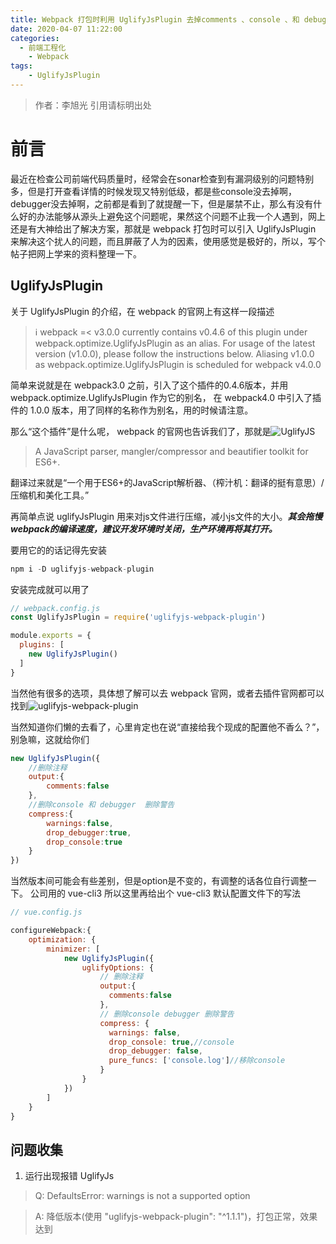 ```yaml
---
title: Webpack 打包时利用 UglifyJsPlugin 去掉comments 、console 、和 debugger
date: 2020-04-07 11:22:00
categories: 
  - 前端工程化
	- Webpack
tags: 
	- UglifyJsPlugin
---
```

> 作者：李旭光
> 引用请标明出处


# 前言

最近在检查公司前端代码质量时，经常会在sonar检查到有漏洞级别的问题特别多，但是打开查看详情的时候发现又特别低级，都是些console没去掉啊，debugger没去掉啊，之前都是看到了就提醒一下，但是屡禁不止，那么有没有什么好的办法能够从源头上避免这个问题呢，果然这个问题不止我一个人遇到，网上还是有大神给出了解决方案，那就是 webpack 打包时可以引入 UglifyJsPlugin 来解决这个扰人的问题，而且屏蔽了人为的因素，使用感觉是极好的，所以，写个帖子把网上学来的资料整理一下。
<!-- more -->

## UglifyJsPlugin
关于 UglifyJsPlugin 的介绍，在 webpack 的官网上有这样一段描述 
> ℹ️ webpack =< v3.0.0 currently contains v0.4.6 of this plugin under webpack.optimize.UglifyJsPlugin as an alias. For usage of the latest version (v1.0.0), please follow the instructions below. Aliasing v1.0.0 as webpack.optimize.UglifyJsPlugin is scheduled for webpack v4.0.0

简单来说就是在 webpack3.0 之前，引入了这个插件的0.4.6版本，并用 webpack.optimize.UglifyJsPlugin 作为它的别名， 在 webpack4.0 中引入了插件的 1.0.0 版本，用了同样的名称作为别名，用的时候请注意。

那么“这个插件”是什么呢， webpack 的官网也告诉我们了，那就是![UglifyJS](https://github.com/mishoo/UglifyJS2/tree/harmony)

> A JavaScript parser, mangler/compressor and beautifier toolkit for ES6+.

翻译过来就是“一个用于ES6+的JavaScript解析器、（榨汁机：翻译的挺有意思）/压缩机和美化工具。”

再简单点说 uglifyJsPlugin 用来对js文件进行压缩，减小js文件的大小。***其会拖慢webpack的编译速度，建议开发环境时关闭，生产环境再将其打开。***

要用它的的话记得先安装
``` js
npm i -D uglifyjs-webpack-plugin
```
安装完成就可以用了
``` js
// webpack.config.js
const UglifyJsPlugin = require('uglifyjs-webpack-plugin')

module.exports = {
  plugins: [
    new UglifyJsPlugin()
  ]
}
```

当然他有很多的选项，具体想了解可以去 webpack 官网，或者去插件官网都可以找到![uglifyjs-webpack-plugin](https://www.webpackjs.com/plugins/uglifyjs-webpack-plugin/)

当然知道你们懒的去看了，心里肯定也在说“直接给我个现成的配置他不香么？”，别急嘛，这就给你们
``` js
new UglifyJsPlugin({
    //删除注释
    output:{
        comments:false
    },
    //删除console 和 debugger  删除警告
    compress:{
        warnings:false,
        drop_debugger:true,
        drop_console:true
    }
})
```
当然版本间可能会有些差别，但是option是不变的，有调整的话各位自行调整一下。
公司用的 vue-cli3 所以这里再给出个 vue-cli3 默认配置文件下的写法

``` js
// vue.config.js

configureWebpack:{
    optimization: {
        minimizer: [
            new UglifyJsPlugin({
                uglifyOptions: {
                    // 删除注释
                    output:{
                      comments:false
                    },
                    // 删除console debugger 删除警告
                    compress: {
                      warnings: false,
                      drop_console: true,//console
                      drop_debugger: false,
                      pure_funcs: ['console.log']//移除console
                    }
                }
            })
        ]
    }
}
```

## 问题收集
1. 运行出现报错 UglifyJs

> Q: DefaultsError: warnings is not a supported option

> A: 降低版本(使用 "uglifyjs-webpack-plugin": "^1.1.1")，打包正常，效果达到